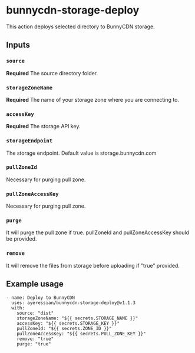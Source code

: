 # bunnycdn-storage-deploy

This action deploys selected directory to BunnyCDN storage.

## Inputs

### `source`

**Required** The source directory folder.

### `storageZoneName`

**Required** The name of your storage zone where you are connecting to.

### `accessKey`

**Required** The storage API key.

### `storageEndpoint`

The storage endpoint. Default value is storage.bunnycdn.com

### `pullZoneId`

Necessary for purging pull zone.

### `pullZoneAccessKey`

Necessary for purging pull zone.

### `purge`

It will purge the pull zone if true. pullZoneId and pullZoneAccessKey should be provided.

### `remove`

It will remove the files from storage before uploading if "true" provided.

## Example usage

```
- name: Deploy to BunnyCDN
  uses: ayeressian/bunnycdn-storage-deploy@v1.1.3
  with:
    source: "dist"
    storageZoneName: "${{ secrets.STORAGE_NAME }}"
    accessKey: "${{ secrets.STORAGE_KEY }}"
    pullZoneId: "${{ secrets.ZONE_ID }}"
    pullZoneAccessKey: "${{ secrets.PULL_ZONE_KEY }}"
    remove: "true"
    purge: "true"
```
